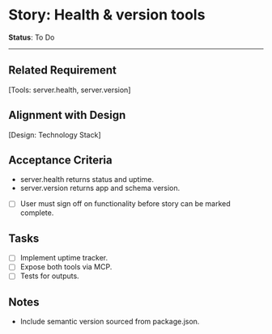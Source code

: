 # Story: Health & version tools

**Status**: To Do

---

## Related Requirement

[Tools: server.health, server.version]

## Alignment with Design

[Design: Technology Stack]

## Acceptance Criteria

- server.health returns status and uptime.
- server.version returns app and schema version.
- [ ] User must sign off on functionality before story can be marked complete.

## Tasks

- [ ] Implement uptime tracker.
- [ ] Expose both tools via MCP.
- [ ] Tests for outputs.

## Notes

- Include semantic version sourced from package.json.
